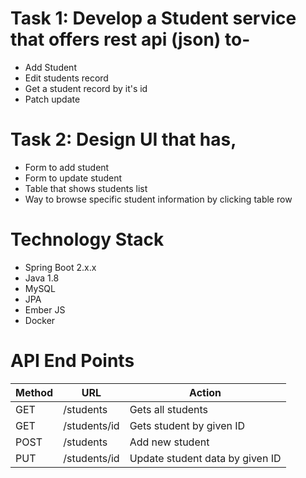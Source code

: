 # Task 1: Develop a Student service that offers rest api (json) to-

  - Add Student
  - Edit students record
  - Get a student record by it's id
  - Patch update

# Task 2: Design UI that has,

  - Form to add student
  - Form to update student
  - Table that shows students list
  - Way to browse specific student information by clicking table row

# Technology Stack

  - Spring Boot 2.x.x
  - Java 1.8
  - MySQL
  - JPA
  - Ember JS
  - Docker
  
# API End Points

| Method | URL | Action |
| ------ | ------ | ------ |
| GET | /students | Gets all students
| GET | /students/id | Gets student by given ID
| POST | /students | Add new student
| PUT | /students/id | Update student data by given ID
